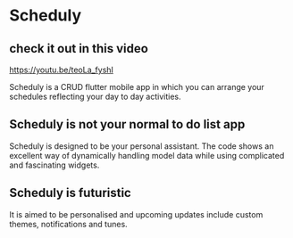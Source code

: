 # Scheduly

## check it out in this video
https://youtu.be/teoLa_fyshI

Scheduly is a CRUD flutter mobile app in which you can arrange your schedules reflecting your day to day activities.

## Scheduly is not your normal to do list app
Scheduly is designed to be your personal assistant. The code shows an excellent way of dynamically handling model data while using complicated and fascinating widgets.

## Scheduly is futuristic
It is aimed to be personalised and upcoming updates include custom themes, notifications and tunes.
